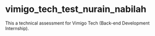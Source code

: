 # vimigo_tech_test_nurain_nabilah
This a technical assessment for Vimigo Tech (Back-end Development Internship).
